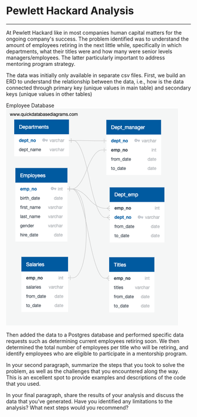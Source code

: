 # Pewlett Hackard Analysis
---

At Pewlett Hackard like in most companies human capital matters for the ongoing company's success. The problem identified was to understand the amount of employees retiring in the next little while, specifically in which departments, what their titles were and how many were senior levels managers/employees. The latter particularly important to address mentoring program strategy. 

The data was initially only available in separate csv files. First, we build an ERD to understand the relationship between the data, i.e., how is the data connected through primary key (unique values in main table) and secondary keys (unique values in other tables)

Employee Database
![Employee Database](https://github.com/AnnaS0272/Pewlett-Hackard-Analysis/blob/master/EmployeeDB.png)


Then added the data to a Postgres database and performed specific data requests such as determining current employees retiring soon. We then determined the total number of employees per title who will be retiring, and identify employees who are eligible to participate in a mentorship program. 

In your second paragraph, summarize the steps that you took to solve the problem, as well as the challenges that you encountered along the way. This is an excellent spot to provide examples and descriptions of the code that you used.

In your final paragraph, share the results of your analysis and discuss the data that you’ve generated. Have you identified any limitations to the analysis? What next steps would you recommend?
